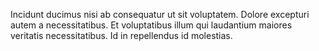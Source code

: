 Incidunt ducimus nisi ab consequatur ut sit voluptatem. Dolore excepturi autem a necessitatibus. Et voluptatibus illum qui laudantium maiores veritatis necessitatibus. Id in repellendus id molestias.